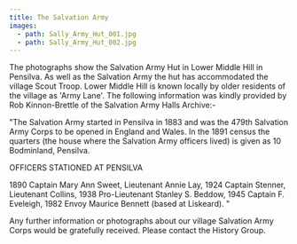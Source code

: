 ```yaml
---
title: The Salvation Army
images:
  - path: Sally_Army_Hut_001.jpg
  - path: Sally_Army_Hut_002.jpg
---
```


The photographs show the Salvation Army Hut in Lower Middle Hill in Pensilva. As well as the Salvation Army the hut has accommodated the village Scout Troop. Lower Middle Hill is known locally by older residents of the village as 'Army Lane'. The following information was kindly provided by Rob Kinnon-Brettle of the Salvation Army Halls Archive:-

"The Salvation Army started in Pensilva in 1883 and was the 479th Salvation Army Corps to be opened in England and Wales. In the 1891 census the quarters (the house where the Salvation Army officers lived) is given as 10 Bodminland, Pensilva.

OFFICERS STATIONED AT PENSILVA

1890 Captain Mary Ann Sweet, Lieutenant Annie Lay,
1924 Captain Stenner, Lieutenant Collins,
1938 Pro-Lieutenant Stanley S. Beddow,
1945 Captain F. Eveleigh,
1982 Envoy Maurice Bennett (based at Liskeard). "

Any further information or photographs about our village Salvation Army Corps would be gratefully received. Please contact the History Group.
